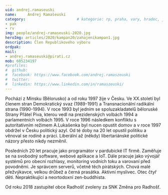 ```yaml
---
uid: andrej.ramaseuski
name:     Andrej Ramašeuski
category:                 		# kategorie: rp, praha, vary, hradec, jmk, senat
- pak
- rv
img: people/andrej-ramaseuski-2020.jpg
heroImg: articles/2020/kampan20/zahajenikampan1.jpg
description: Člen Republikového výboru
ordpak:
mail:
- andrej.ramaseuski@pirati.cz
mob: 605234197
#profiles:
#  github:
#  facebook: https://www.facebook.com/andrej.ramaszeuski
#  twitter:
#  linkedin: https://www.linkedin.com/in/ramaszeuski/
---
```

Pochází z Minsku (Bělorusko) a od roku 1997 žije v Česku. Ve XX.století byl členem stran Demokratický svaz (1989-1991) a Transnacionální radikální strana (1990-1994). V roce 1993 byl jedním se spoluzakladatelů běloruské Strany Přátel Piva, kterou vedl na prezidenských volbách 1994 a parlamentních volbách 1995. V roce 1996 následkem konfliktu s autoritativním režimem A.Lukašenka byl nucen opustit domov a v roce 1997 obdržel v Česku politický azyl. Od té doby na 20 let opustil politiku a věnoval se rodině a práci. Liberální až (někdy) libertariánské politické názory přesto nikdy nezměnil.

Posledních 20 let pracuje jako programátor v pardubické IT firmě. Zaměřuje se na svobodný software, webové aplikace a IoT. Dále pracuje jako vývojář systémů pro obecní rozhlasy, monitoring vodních toku a varovaní před povodněmi. Je správcem serverů, včetně těch pirátských. Chová malé přežvýkavce, velkou drůbež a černá prasátka. Aktivní myslivec. Otec čtyř děti. Nepraktikující a neortodoxní zen-buddhista.

Od roku 2018 zastupitel obce Radhošť zvoleny za SNK Změna pro Radhošť.
